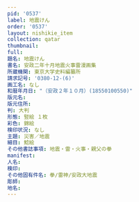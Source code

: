 ```yaml
---
pid: '0537'
label: 地震けん
order: '0537'
layout: nishikie_item
collection: qatar
thumbnail: 
full: 
題名: 地震けん
書名: 安政二年十月地震火事雷漫画集
所蔵機関: 東京大学史料編纂所
請求記号: '0380-12-(6)'
画工名: なし
和暦年月日: "（安政２年１０月）(18550100550)"
版元名: 
版元住所: 
判: 大判
形態: 竪絵 １枚
彩色: 錦絵
検印状況: なし
主題: 災害／地震
細目: 鯰絵
その他書誌事項: 地震・雷・火事・親父の拳
manifest: 
人名: 
検印: 
その他固有件名: 拳/雷神/安政大地震
彫師: 
地名: 
---
```

